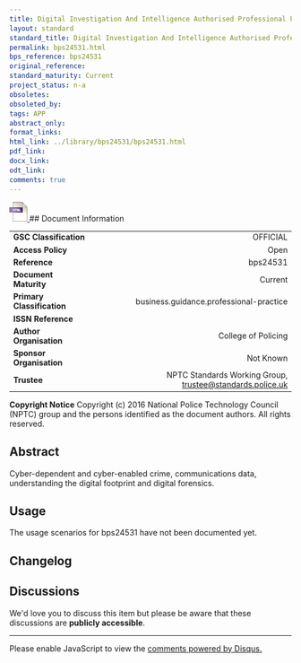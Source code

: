 ```yaml
---
title: Digital Investigation And Intelligence Authorised Professional Practice
layout: standard
standard_title: Digital Investigation And Intelligence Authorised Professional Practice
permalink: bps24531.html
bps_reference: bps24531
original_reference: 
standard_maturity: Current
project_status: n-a
obsoletes: 
obsoleted_by: 
tags: APP
abstract_only:
format_links:
html_link: ../library/bps24531/bps24531.html
pdf_link: 
docx_link: 
odt_link: 
comments: true
---
```



<a target="_blank" href="../library/bps24531/bps24531.html">
    <img src="../images/html@0.5x.png" alt="html link" title="html link" style="max-height:35px;">
</a>
## Document Information

|||
| :------- | ------: |
| **GSC Classification**     | OFFICIAL |
| **Access Policy**          | Open |
| **Reference**              | bps24531  |
| **Document Maturity**      | Current |
| **Primary Classification** | business.guidance.professional-practice |
| **ISSN Reference**         |  |
| **Author Organisation**    |College of Policing|
| **Sponsor Organisation**   |Not Known|
| **Trustee**                | NPTC Standards Working Group, <a href="mailto:trustee@standards.police.uk?subject=bps24531 Digital Investigation And Intelligence Authorised Professional Practice">trustee@standards.police.uk |

**Copyright Notice**
Copyright (c) 2016 National Police Technology Council (NPTC) group and the persons identified as the document authors. All rights reserved.

## Abstract
Cyber-dependent and cyber-enabled crime, communications data, understanding the digital footprint and digital forensics.
        
## Usage
The usage scenarios for bps24531 have not been documented yet.

## Changelog


## Discussions
We'd love you to discuss this item but please be aware that these discussions are **publicly accessible**.
<hr>
<div id="disqus_thread"></div>

<script>

/**
*  RECOMMENDED CONFIGURATION VARIABLES: EDIT AND UNCOMMENT THE SECTION BELOW TO INSERT DYNAMIC VALUES FROM YOUR PLATFORM OR CMS.
*  LEARN WHY DEFINING THESE VARIABLES IS IMPORTANT: https://disqus.com/admin/universalcode/#configuration-variables*/
/*
var disqus_config = function () {
this.page.url = PAGE_URL;  // Replace PAGE_URL with your page's canonical URL variable
this.page.identifier = PAGE_IDENTIFIER; // Replace PAGE_IDENTIFIER with your page's unique identifier variable
};
*/
(function() { // DON'T EDIT BELOW THIS LINE
var d = document, s = d.createElement('script');
s.src = 'https://nptcstandards.disqus.com/embed.js';
s.setAttribute('data-timestamp', +new Date());
(d.head || d.body).appendChild(s);
})();
</script>
<noscript>Please enable JavaScript to view the <a href="https://disqus.com/?ref_noscript">comments powered by Disqus.</a></noscript>

